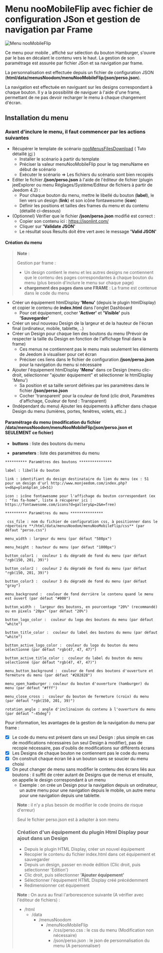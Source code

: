 # Menu nooMobileFlip avec fichier de configuration JSon et gestion de navigation par Frame
![Menu nooMobileFlip](./doc/images/demoMenuNooMobileFlip.gif)

Ce menu pour mobile , affiché sur sélection du bouton Hamburger, s'ouvre par le bas en décalant le contenu vers le haut.
La gestion de son paramétrage est assurée par fichier JSon et sa navigation par frame.

La personnalisation est effectuée depuis un fichier de configuration JSON (**html/data/menusNoodom/menuNooMobileFlip/json/perso.json**).

La navigation est effectuée en naviguant sur les designs correspondant à chaque bouton. 
Il y a la possibilité de naviguer à l'aide d'une frame, permettant de ne pas devoir recharger le menu à chaque changement d'écran.

## Installation du menu

### Avant d'inclure le menu, il faut commencer par les actions suivantes

   - Récupérer le template de scénario [nooMenusFilesDownload](../nooMenusFilesDownload.json) ( Tuto détaillé [ici](../installation/README.md) )
        - Installer le scénario à partir du template
        - Préciser la valeur menuNooMobileFlip pour le tag menuName en début de scénario
        - Exécuter le scénario => Les fichiers du scénario sont bien recopiés
   - Editer le fichier **/json/perso.json** à l'aide de l'éditeur de fichier (plugin jeeExplorer ou menu Réglages/Système/Editeur de fichiers à partir de Jeedom 4.2) :
        - Pour chaque bouton du menu, mettre le libellé du bouton (**label**), le lien vers un design (**link**) et son icône fontawesome (**icon**)
        - Définir les positions et tailles des frames du menu et du contenu (détaillé ci-dessous)
   - (Optionnel) Vérifier que le fichier **/json/perso.json** modifié est correct :
        - Copier son contenu ici : https://jsonlint.com/
        - Cliquer sur **'Validate JSON'**
        - Le résultat sous Results doit être vert avec le message **'Valid JSON'**

#### Création du menu

>**Note** :
>
>  Gestion par frame : 
>  - Un design contient le menu et les autres designs ne contiennent que le contenu des pages correspondantes à chaque bouton du menu (plus besoin d'inclure le menu sur chaque page)
> - **chargement des pages dans une FRAME** : La frame est contenue dans le code du menu

   - Créer un équipement htmlDisplay **'Menu'** (depuis le plugin htmlDisplay) et copier le contenu de **index.html** dans l'onglet Dashboard
        - Pour cet équipement, cocher **'Activer'** et **'Visible'** puis **'Sauvegarder'**
   - Créer un seul nouveau Design de la largeur et de la hauteur de l'écran final (ordinateur, mobile, tablette, ..)
   - Créer un Design pour chaque lien des boutons du menu (Prévoir de respecter la taille du Design en fonction de l'affichage final dans la frame)
        - Ces menus ne contiennent pas le menu mais seulement les éléments de Jeedom à visualiser pour cet écran
        - Préciser ces liens dans le fichier de configuration **/json/perso.json** pour la navigation du menu si nécessaire
   - Ajouter l'équipement htmlDisplay **'Menu'** dans ce Design (menu clic-droit, sélectionner "ajouter équipement" et sélectionner le htmlDisplay 'Menu')
        - Sa position et sa taille seront définies par les paramètres dans le fichier **/json/perso.json**
        - Cocher 'transparent' pour la couleur de fond (clic droit, Paramètres d'affichage, Couleur de fond : Transparent)
   - (Indépendant du menu) Ajouter les équipements à afficher dans chaque Design du menu (lumières, portes, fenêtres, volets, etc..)

#### Paramétrage du menu (modification du fichier /data/menusNoodom/menuNooMobileFlip/json/perso.json et SEULEMENT ce fichier)

   - **buttons** : liste des boutons du menu

   - **parameters** : liste des paramètres du menu

	********** Paramètres des boutons ***************
	   
	label : libellé du bouton
	
	link : identifiant du design destinataire du lien du menu (ex : 51 pour un design d'url http://www.monjeedom.com/index.php?v=d&p=plan&plan_id=51)
		
	icon : icône fontawesome pour l'affichage du bouton correspondant (ex : "fas fa-home", liste à récupérer ici : https://fontawesome.com/icons?d=gallery&p=2&m=free)

	********** Paramètres du menu ***************

     css_file : nom du fichier de configuration css, à positionner dans le répertoire **/html/data/menusNoodom/menuNooMobileFlip/css** (par défaut "perso.css")

	menu_width : largeur du menu (par défaut "580px")

	menu_height : hauteur du menu (par défaut "1000px")
      
	button_color1 :  couleur 1 du dégradé de fond du menu (par défaut "rgb(150, 201, 39)")

	button_color2 :  couleur 2 du dégradé de fond du menu (par défaut "rgb(150, 201, 39)")

	button_color3 :  couleur 3 du dégradé de fond du menu (par défaut "gray")

	menu_background :  couleur de fond derrière le contenu quand le menu est ouvert (par défaut "#000")

	button_width :  largeur des boutons, en pourcentage "20%" (recommandé) ou en pixels "20px" (par défaut "20%")

	button_logo_color :  couleur du logo des boutons du menu (par défaut "white")

	button_title_color :  couleur du label des boutons du menu (par défaut "white")

	button_active_logo_color :  couleur du logo du bouton du menu sélectionné (par défaut "rgb(47, 47, 47)")

	button_active_title_color :  couleur du label du bouton du menu sélectionné (par défaut "rgb(47, 47, 47)")

	menu_button_background :  couleur de fond des boutons d'ouverture et fermeture du menu (par défaut "#282828")

	menu_open_hamburger : couleur du bouton d'ouverture (hamburger) du menu (par défaut "#fff")

	menu_close_cross :  couleur du bouton de fermeture (croix) du menu (par défaut "rgb(150, 201, 39)")

	rotation_angle : angle d'inclinaison du contenu à l'ouverture du menu  (par défaut "-45deg")

Pour information, les avantages de la gestion de la navigation du menu par frame :
- [x] Le code du menu est présent dans un seul Design : plus simple en cas de modifications nécessaires (un seul Design à modifier), pas de recopie nécessaire, pas d'oublis de modifications sur différents écrans
- [x] Les Designs de chaque bouton ne contiennent pas le code du menu
- [x] On construit chaque écran lié à un bouton sans se soucier du menu choisi
- [x] On peut changer de menu sans modifier le contenu des écrans liés aux boutons : il suffit de créer autant de Designs que de menus et ensuite, on appelle le design correspondant à un menu
   - Exemple : on crée un Design pour la navigation depuis un ordinateur, un autre menu pour une navigation depuis le mobile, un autre menu pour une navigation depuis une tablette.

>**Note** : il n'y a plus besoin de modifier le code (moins de risque d'erreur)
>
>Seul le fichier perso.json est à adapter à son menu

>### Création d'un équipement du plugin Html Display pour ajout dans un Design
>
>   - Depuis le plugin HTML Display, créer un nouvel équipement
>   - Recopier le contenu du fichier index.html dans cet équipement et sauvegarder
>   - Depuis un design, passer en mode édition (Clic droit, puis sélectionner 'Edition')
>   - Clic droit, puis sélectionner **'Ajouter équipement'**
>   - Sélectionner l'équipement HTML Display créé précédemment
>   - Redimensionner cet équipement

>**Note** : On aura au final l'arborescence suivante (A vérifier avec l'éditeur de fichiers) :
>
>- /html
>    - /data
>       - /menusNoodom
>          - /menuNooMobileFlip
>            - /css/perso.css : le css du menu (Modification non nécessaire)
>            - /json/perso.json : le json de personnalisation du menu (A personnaliser)


